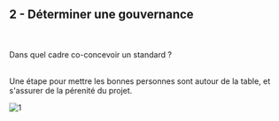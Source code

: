 ## 2 - Déterminer une gouvernance 

<br></br>
Dans quel cadre co-concevoir un standard ? 
<br></br>

Une étape pour mettre les bonnes personnes sont autour de la table, et s'assurer de la pérenité du projet. 

![1](/images/algo/1.png)

